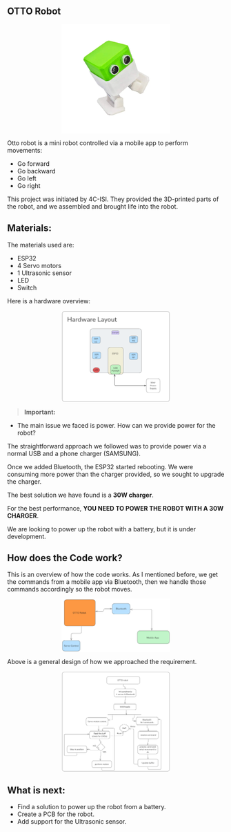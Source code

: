 ## OTTO Robot

<div style="display: flex; justify-content: center;">
  <img src="Images/OTTO.png" alt="Image 2" style="width: 50%;"/>
</div>


Otto robot is a mini robot controlled via a mobile app to perform movements:

- Go forward
- Go backward
- Go left
- Go right

This project was initiated by 4C-ISI. They provided the 3D-printed parts of the robot, and we assembled and brought life into the robot.

## Materials:

The materials used are:

- ESP32
- 4 Servo motors
- 1 Ultrasonic sensor
- LED
- Switch

Here is a hardware overview:

<div style="display: flex; justify-content: center;">
  <img src="Images/Hardware_layout.png" alt="Image 2" style="width: 50%;"/>
</div>

> **Important:**

- The main issue we faced is power. How can we provide power for the robot?

The straightforward approach we followed was to provide power via a normal USB and a phone charger (SAMSUNG).

Once we added Bluetooth, the ESP32 started rebooting. We were consuming more power than the charger provided, so we sought to upgrade the charger.

The best solution we have found is a **30W charger**.

For the best performance, **YOU NEED TO POWER THE ROBOT WITH A 30W CHARGER**.

We are looking to power up the robot with a battery, but it is under development.

## How does the Code work?

This is an overview of how the code works. As I mentioned before, we get the commands from a mobile app via Bluetooth, then we handle those commands accordingly so the robot moves.

<div style="display: flex; justify-content: center;">
  <img src="Images/Project_overview.png" alt="Image 2" style="width: 50%;"/>
</div>

Above is a general design of how we approached the requirement.

<div style="display: flex; justify-content: center;">
  <img src="Images/Firmware_design.png" alt="Image 2" style="width: 50%;"/>
</div>

## What is next:

- Find a solution to power up the robot from a battery.
- Create a PCB for the robot.
- Add support for the Ultrasonic sensor.

